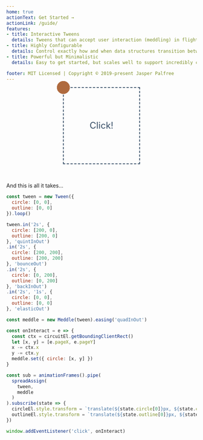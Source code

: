 ```yaml
---
home: true
actionText: Get Started →
actionLink: /guide/
features:
- title: Interactive Tweens
  details: Tweens that can accept user interaction (meddling) in flight, and then gracefully return to the intended state.
- title: Highly Configurable
  details: Control exactly how and when data structures transition between each other.
- title: Powerful but Minimalistic
  details: Easy to get started, but scales well to support incredibly complex projects.

footer: MIT Licensed | Copyright © 2019-present Jasper Palfree
---
```


<style>
.outline, .circle, .target {
  position: absolute;
  top: 0;
  left: 0;
  width: 30px;
  height: 30px;
  margin-left: -18px;
  margin-top: -18px;
  border: 2px solid #af6a3e;
  border-radius: 50%;
}
.outline {
  z-index: 2;
}
.target {
  width: 100px;
  height: 100px;
  margin-left: -50px;
  margin-top: -50px;
  border: none;
  background: none;
}
.circle {
  background: #af6a3e;
  border-color: #af6a3e;
  z-index: 1;
}
.circuit {
  position: relative;
  width: 200px;
  height: 200px;
  margin: auto;
  border: 2px dashed #3a5169;
  text-align: center;
  font-size: 24px;
  color: #3a5169;
  line-height: 200px;
  -webkit-touch-callout: none;
  -webkit-user-select: none;
  -khtml-user-select: none;
  -moz-user-select: none;
  -ms-user-select: none;
  user-select: none;
  margin-bottom: 3rem;
}
</style>

<div ref="circuit" class="circuit">
  <div ref="outline" class="outline"></div>
  <div ref="circle" class="circle"></div>
  <span>Click!</span>
</div>

And this is all it takes...

```javascript
const tween = new Tween({
  circle: [0, 0],
  outline: [0, 0]
}).loop()

tween.in('2s', {
  circle: [200, 0],
  outline: [200, 0]
}, 'quintInOut')
.in('2s', {
  circle: [200, 200],
  outline: [200, 200]
}, 'bounceOut')
.in('2s', {
  circle: [0, 200],
  outline: [0, 200]
}, 'backInOut')
.in('2s', '1s', {
  circle: [0, 0],
  outline: [0, 0]
}, 'elasticOut')

const meddle = new Meddle(tween).easing('quadInOut')

const onInteract = e => {
  const ctx = circuitEl.getBoundingClientRect()
  let [x, y] = [e.pageX, e.pageY]
  x -= ctx.x
  y -= ctx.y
  meddle.set({ circle: [x, y] })
}

const sub = animationFrames().pipe(
  spreadAssign(
    tween,
    meddle
  )
).subscribe(state => {
  circleEl.style.transform = `translate(${state.circle[0]}px, ${state.circle[1]}px)`
  outlineEl.style.transform = `translate(${state.outline[0]}px, ${state.outline[1]}px)`
})

window.addEventListener('click', onInteract)
```

<script>
const { Tween, animationFrames, Meddle, spreadAssign } = InTween

export default {
  name: 'Home',
  data: () => ({
    state: {}
  }),
  mounted(){
    const circuitEl = this.$refs.circuit
    const circleEl = this.$refs.circle
    const outlineEl = this.$refs.outline
    const tween = new Tween({
      circle: [0, 0],
      outline: [0, 0]
    }).loop()

    tween.in('2s', {
      circle: [200, 0],
      outline: [200, 0]
    }, 'quintInOut')
    .in('2s', {
      circle: [200, 200],
      outline: [200, 200]
    }, 'bounceOut')
    .in('2s', {
      circle: [0, 200],
      outline: [0, 200]
    }, 'backInOut')
    .in('2s', '1s', {
      circle: [0, 0],
      outline: [0, 0]
    }, 'elasticOut')

    const meddle = new Meddle(tween).easing('quadInOut')

    const onInteract = e => {
      const ctx = circuitEl.getBoundingClientRect()
      let [x, y] = [e.pageX, e.pageY]
      x -= ctx.x
      y -= ctx.y
      meddle.set({ circle: [x, y] })
    }

    const sub = animationFrames().pipe(
      spreadAssign(
        tween,
        meddle
      )
    ).subscribe(state => {
      circleEl.style.transform = `translate(${state.circle[0]}px, ${state.circle[1]}px)`
      outlineEl.style.transform = `translate(${state.outline[0]}px, ${state.outline[1]}px)`
    })

    window.addEventListener('click', onInteract)

    this.$on('hook:beforeDestroy', () => {
      window.removeEventListener('click', onInteract)
      sub.unsubscribe()
    })
  }
}

</script>
